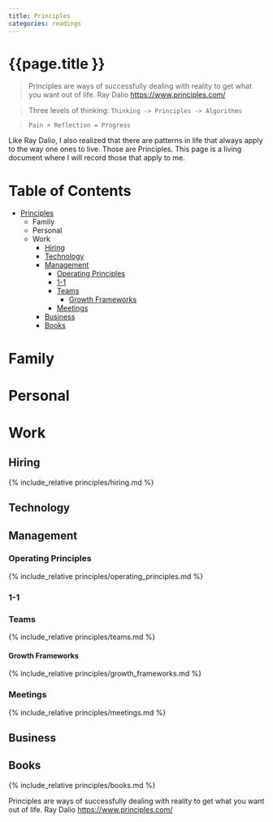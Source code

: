 ```yaml
---
title: Principles
categories: readings
---
```


# {{page.title }}

> Principles are ways of successfully dealing with reality to get what you want out of life.
Ray Dalio <https://www.principles.com/>

> Three levels of thinking: `Thinking -> Principles -> Algorithms`

> `Pain + Reflection = Progress`

Like Ray Dalio, I also realized that there are patterns in life that always apply to the way one ones to live. Those are Principles. This page is a living document where I will record those that apply to me.

# Table of Contents

- [Principles](#principles)
  * Family
  * Personal
  * Work
    * [Hiring](#hiring)
    * [Technology](#technology)
    * [Management](#management)
      + [Operating Principles](#operating-principles)
      + [1-1](#1-1)
      + [Teams](#teams)
        - [Growth Frameworks](#growth-frameworks)
      + [Meetings](#meetings)
    * [Business](#business)
    * [Books](#books)

# Family

# Personal

# Work

## Hiring

{% include_relative principles/hiring.md %}

## Technology

## Management

### Operating Principles

{% include_relative principles/operating_principles.md %}

### 1-1

### Teams

{% include_relative principles/teams.md %}

#### Growth Frameworks

{% include_relative principles/growth_frameworks.md %}

### Meetings

{% include_relative principles/meetings.md %}

## Business

## Books

{% include_relative principles/books.md %}

Principles are ways of successfully dealing with reality to get what you want out of life. Ray Dalio <https://www.principles.com/>

